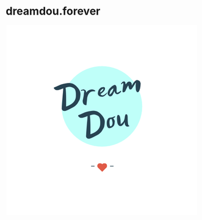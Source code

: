 # dreamdou.forever

<div align=center><img src="https://github.com/vectormo/dreamdou.forever/blob/main/logo.png"/></div>
